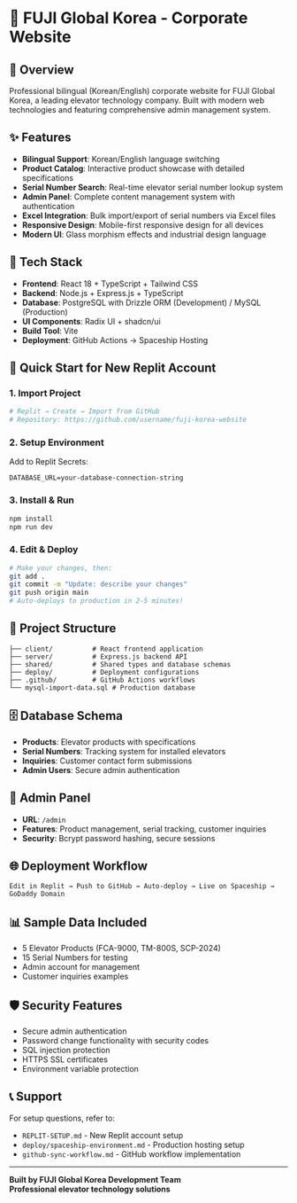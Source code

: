 # 🏢 FUJI Global Korea - Corporate Website

## 🌟 Overview
Professional bilingual (Korean/English) corporate website for FUJI Global Korea, a leading elevator technology company. Built with modern web technologies and featuring comprehensive admin management system.

## ✨ Features
- **Bilingual Support**: Korean/English language switching
- **Product Catalog**: Interactive product showcase with detailed specifications
- **Serial Number Search**: Real-time elevator serial number lookup system
- **Admin Panel**: Complete content management system with authentication
- **Excel Integration**: Bulk import/export of serial numbers via Excel files
- **Responsive Design**: Mobile-first responsive design for all devices
- **Modern UI**: Glass morphism effects and industrial design language

## 🚀 Tech Stack
- **Frontend**: React 18 + TypeScript + Tailwind CSS
- **Backend**: Node.js + Express.js + TypeScript
- **Database**: PostgreSQL with Drizzle ORM (Development) / MySQL (Production)
- **UI Components**: Radix UI + shadcn/ui
- **Build Tool**: Vite
- **Deployment**: GitHub Actions → Spaceship Hosting

## 🔧 Quick Start for New Replit Account

### 1. Import Project
```bash
# Replit → Create → Import from GitHub
# Repository: https://github.com/username/fuji-korea-website
```

### 2. Setup Environment
Add to Replit Secrets:
```
DATABASE_URL=your-database-connection-string
```

### 3. Install & Run
```bash
npm install
npm run dev
```

### 4. Edit & Deploy
```bash
# Make your changes, then:
git add .
git commit -m "Update: describe your changes"
git push origin main
# Auto-deploys to production in 2-5 minutes!
```

## 📁 Project Structure
```
├── client/          # React frontend application
├── server/          # Express.js backend API
├── shared/          # Shared types and database schemas
├── deploy/          # Deployment configurations
├── .github/         # GitHub Actions workflows
└── mysql-import-data.sql # Production database
```

## 🗄️ Database Schema
- **Products**: Elevator products with specifications
- **Serial Numbers**: Tracking system for installed elevators
- **Inquiries**: Customer contact form submissions
- **Admin Users**: Secure admin authentication

## 🔑 Admin Panel
- **URL**: `/admin`
- **Features**: Product management, serial tracking, customer inquiries
- **Security**: Bcrypt password hashing, secure sessions

## 🌐 Deployment Workflow
```
Edit in Replit → Push to GitHub → Auto-deploy → Live on Spaceship → GoDaddy Domain
```

## 📊 Sample Data Included
- 5 Elevator Products (FCA-9000, TM-800S, SCP-2024)
- 15 Serial Numbers for testing
- Admin account for management
- Customer inquiries examples

## 🛡️ Security Features
- Secure admin authentication
- Password change functionality with security codes
- SQL injection protection
- HTTPS SSL certificates
- Environment variable protection

## 📞 Support
For setup questions, refer to:
- `REPLIT-SETUP.md` - New Replit account setup
- `deploy/spaceship-environment.md` - Production hosting setup
- `github-sync-workflow.md` - GitHub workflow implementation

---

**Built by FUJI Global Korea Development Team**  
**Professional elevator technology solutions**